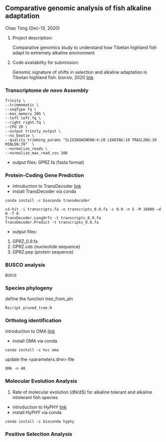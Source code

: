## Comparative genomic analysis of fish alkaline adaptation
 
Chao Tong
(Dec-13, 2020)
 
  
1. Project description:

    Comparative genomics study to understand how Tibetan highland fish adapt to extremely alkaline environment

2. Code availability for submission:

    Genomic signature of shifts in selection and alkaline adaptation in Tibetan highland fish. biorxiv, 2020 [link](https://www.biorxiv.org/content/10.1101/813501v1.full)

### Transcriptome *de novo* Assembly
```
Trinity \
--trimmomatic \
--seqType fq \
--max_memory 20G \
--left left.fq \
--right right.fq \
--CPU 20 \
--output trinity_output \
--no_bowtie \
--quality_trimming_params "SLIDINGWINDOW:4:20 LEADING:10 TRAILING:10 MINLEN:70"  \
--normalize_reads \
--normalize_max_read_cov 100
```

- output files: GPRZ.fa (fasta format)

### Protein-Coding Gene Prediction

- introduction to TransDecoder [link](https://github.com/TransDecoder/TransDecoder/wiki)
- install TransDecoder via conda
```
conda install -c bioconda transdecoder
```


```
cd-hit -i transcripts.fa -o transcripts_0.9.fa -c 0.9 -n 5 -M 16000 –d 0 -T 8
TransDecoder.LongOrfs -t transcripts_0.9.fa
TransDecoder.Predict -t transcripts_0.9.fa
```

- output files:
1. GPRZ_0.9.fa
2. GPRZ.cds (nucleotide sequence)
3. GPRZ.pep (protein sequence)

### BUSCO analysis

```
BUSCO
```


### Species phylogeny

define the function tree_from_aln
```
Rscript pruned_tree.R
```


### Ortholog identification
introduction to OMA [link](https://omabrowser.org/oma/home/)
- install OMA via conda
```
conda install -c hcc oma
```
update the <parameters.drw> file

```
OMA -n 40
```


### Molecular Evolution Analysis
1. Rate of molecular evolution (dN/dS) for alkaline tolerant and alkaline intolerant fish species
- introduction to HyPHY [link](http://www.hyphy.org/)
- install HyPHY via conda
```
conda install -c bioconda hyphy
```




### Positive Selection Analysis

